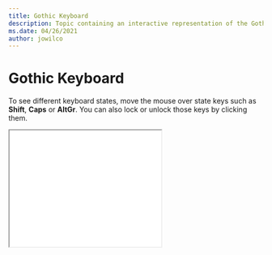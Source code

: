 ```yaml
--- 
title: Gothic Keyboard 
description: Topic containing an interactive representation of the Gothic Keyboard 
ms.date: 04/26/2021 
author: jowilco 
--- 
```

 
# Gothic Keyboard 
 
To see different keyboard states, move the mouse over state keys such as **Shift**, **Caps** or **AltGr**. You can also lock or unlock those keys by clicking them. 
 
<iframe src="kbdgthc.html" height="230"></iframe> 

